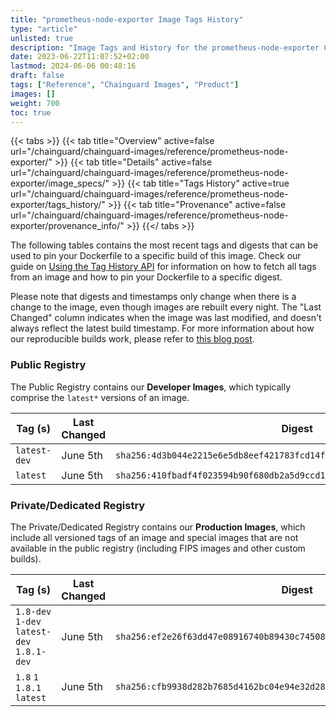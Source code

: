```yaml
---
title: "prometheus-node-exporter Image Tags History"
type: "article"
unlisted: true
description: "Image Tags and History for the prometheus-node-exporter Chainguard Image"
date: 2023-06-22T11:07:52+02:00
lastmod: 2024-06-06 00:48:16
draft: false
tags: ["Reference", "Chainguard Images", "Product"]
images: []
weight: 700
toc: true
---
```


{{< tabs >}}
{{< tab title="Overview" active=false url="/chainguard/chainguard-images/reference/prometheus-node-exporter/" >}}
{{< tab title="Details" active=false url="/chainguard/chainguard-images/reference/prometheus-node-exporter/image_specs/" >}}
{{< tab title="Tags History" active=true url="/chainguard/chainguard-images/reference/prometheus-node-exporter/tags_history/" >}}
{{< tab title="Provenance" active=false url="/chainguard/chainguard-images/reference/prometheus-node-exporter/provenance_info/" >}}
{{</ tabs >}}

The following tables contains the most recent tags and digests that can be used to pin your Dockerfile to a specific build of this image. Check our guide on [Using the Tag History API](/chainguard/chainguard-images/using-the-tag-history-api/) for information on how to fetch all tags from an image and how to pin your Dockerfile to a specific digest.

Please note that digests and timestamps only change when there is a change to the image, even though images are rebuilt every night. The "Last Changed" column indicates when the image was last modified, and doesn't always reflect the latest build timestamp. For more information about how our reproducible builds work, please refer to [this blog post](https://www.chainguard.dev/unchained/reproducing-chainguards-reproducible-image-builds).

### Public Registry
The Public Registry contains our **Developer Images**, which typically comprise the `latest*` versions of an image.

| Tag (s)       | Last Changed | Digest                                                                    |
|---------------|--------------|---------------------------------------------------------------------------|
|  `latest-dev` | June 5th     | `sha256:4d3b044e2215e6e5db8eef421783fcd14f87cb8a502f7c80c28600989d283187` |
|  `latest`     | June 5th     | `sha256:410fbadf4f023594b90f680db2a5d9ccd19167722718a4fa3995d4f287b5f897` |


### Private/Dedicated Registry
The Private/Dedicated Registry contains our **Production Images**, which include all versioned tags of an image and special images that are not available in the public registry (including FIPS images and other custom builds).

| Tag (s)                                     | Last Changed | Digest                                                                    |
|---------------------------------------------|--------------|---------------------------------------------------------------------------|
|  `1.8-dev` `1-dev` `latest-dev` `1.8.1-dev` | June 5th     | `sha256:ef2e26f63dd47e08916740b89430c745082a59942e528c9f5e32ff74f69177a3` |
|  `1.8` `1` `1.8.1` `latest`                 | June 5th     | `sha256:cfb9938d282b7685d4162bc04e94e32d2805657a5709c34bd6a243a1c7f23312` |

